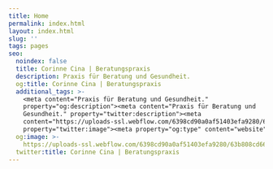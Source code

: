 ```yaml
---
title: Home
permalink: index.html
layout: index.html
slug: ''
tags: pages
seo:
  noindex: false
  title: Corinne Cina | Beratungspraxis
  description: Praxis für Beratung und Gesundheit.
  og:title: Corinne Cina | Beratungspraxis
  additional_tags: >-
    <meta content="Praxis für Beratung und Gesundheit."
    property="og:description"><meta content="Praxis für Beratung und
    Gesundheit." property="twitter:description"><meta
    content="https://uploads-ssl.webflow.com/6398cd90a0af51403efa9280/63b808cd66300c275b5f8bae_Praxis-Corinne-Cina.jpg"
    property="twitter:image"><meta property="og:type" content="website">
  og:image: >-
    https://uploads-ssl.webflow.com/6398cd90a0af51403efa9280/63b808cd66300c275b5f8bae_Praxis-Corinne-Cina.jpg
  twitter:title: Corinne Cina | Beratungspraxis
---
```




